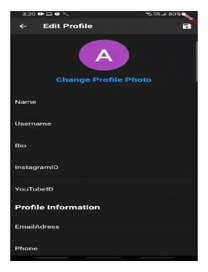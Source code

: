 <p align="center" style="margin-top: 30px;">
<img src="media/edit-screen2.gif"  width="300" height="400" />
</p>
